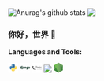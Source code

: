 <img align="center" src="https://github-readme-stats.anuraghazra1.vercel.app/api?username=LIMr1209&show_icons=true&include_all_commits=true&theme=material-palenight" alt="Anurag's github stats" />
<img align="center" src="https://github-readme-stats.anuraghazra1.vercel.app/api/top-langs/?username=LIMr1209&layout=compact&theme=material-palenight" />



### 你好，世界 👋
**Languages and Tools:**  

<code><img height="20" src="https://raw.githubusercontent.com/github/explore/80688e429a7d4ef2fca1e82350fe8e3517d3494d/topics/python/python.png"></code>
<code><img height="20" src="https://raw.githubusercontent.com/github/explore/80688e429a7d4ef2fca1e82350fe8e3517d3494d/topics/django/django.png"></code>
<code><img height="20" src="https://raw.githubusercontent.com/github/explore/80688e429a7d4ef2fca1e82350fe8e3517d3494d/topics/flask/flask.png"></code>
<code><img height="20" src="https://raw.githubusercontent.com/github/explore/5c058a388828bb5fde0bcafd4bc867b5bb3f26f3/topics/pytorch/graphql.png"></code>
<code><img height="20" src="https://raw.githubusercontent.com/github/explore/80688e429a7d4ef2fca1e82350fe8e3517d3494d/topics/nodejs/nodejs.png"></code> 
